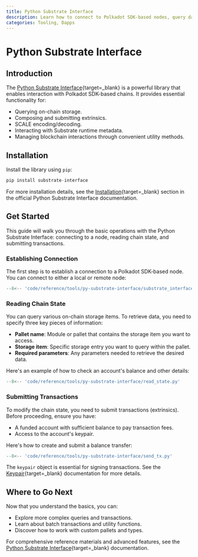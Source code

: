 ```yaml
---
title: Python Substrate Interface
description: Learn how to connect to Polkadot SDK-based nodes, query data, submit transactions, and manage blockchain interactions using the Python Substrate Interface.
categories: Tooling, Dapps
---
```


# Python Substrate Interface

## Introduction

The [Python Substrate Interface](https://github.com/polkascan/py-substrate-interface){target=\_blank} is a powerful library that enables interaction with Polkadot SDK-based chains. It provides essential functionality for:

- Querying on-chain storage.
- Composing and submitting extrinsics.
- SCALE encoding/decoding.
- Interacting with Substrate runtime metadata.
- Managing blockchain interactions through convenient utility methods.

## Installation

Install the library using `pip`:

```py
pip install substrate-interface
```

For more installation details, see the [Installation](https://jamdottech.github.io/py-polkadot-sdk/getting-started/installation/){target=\_blank} section in the official Python Substrate Interface documentation.

## Get Started

This guide will walk you through the basic operations with the Python Substrate Interface: connecting to a node, reading chain state, and submitting transactions.

### Establishing Connection

The first step is to establish a connection to a Polkadot SDK-based node. You can connect to either a local or remote node:

```py
--8<-- 'code/reference/tools/py-substrate-interface/substrate_interface.py'
```

### Reading Chain State

You can query various on-chain storage items. To retrieve data, you need to specify three key pieces of information:

- **Pallet name**: Module or pallet that contains the storage item you want to access.
- **Storage item**: Specific storage entry you want to query within the pallet.
- **Required parameters**: Any parameters needed to retrieve the desired data.

Here's an example of how to check an account's balance and other details:

```py
--8<-- 'code/reference/tools/py-substrate-interface/read_state.py'
```

### Submitting Transactions

To modify the chain state, you need to submit transactions (extrinsics). Before proceeding, ensure you have:

- A funded account with sufficient balance to pay transaction fees.
- Access to the account's keypair.

Here's how to create and submit a balance transfer:

```py
--8<-- 'code/reference/tools/py-substrate-interface/send_tx.py'
```

The `keypair` object is essential for signing transactions. See the [Keypair](https://jamdottech.github.io/py-polkadot-sdk/reference/keypair/){target=\_blank} documentation for more details.

## Where to Go Next

Now that you understand the basics, you can:

- Explore more complex queries and transactions.
- Learn about batch transactions and utility functions.
- Discover how to work with custom pallets and types.

For comprehensive reference materials and advanced features, see the [Python Substrate Interface](https://jamdottech.github.io/py-polkadot-sdk/){target=\_blank} documentation.

